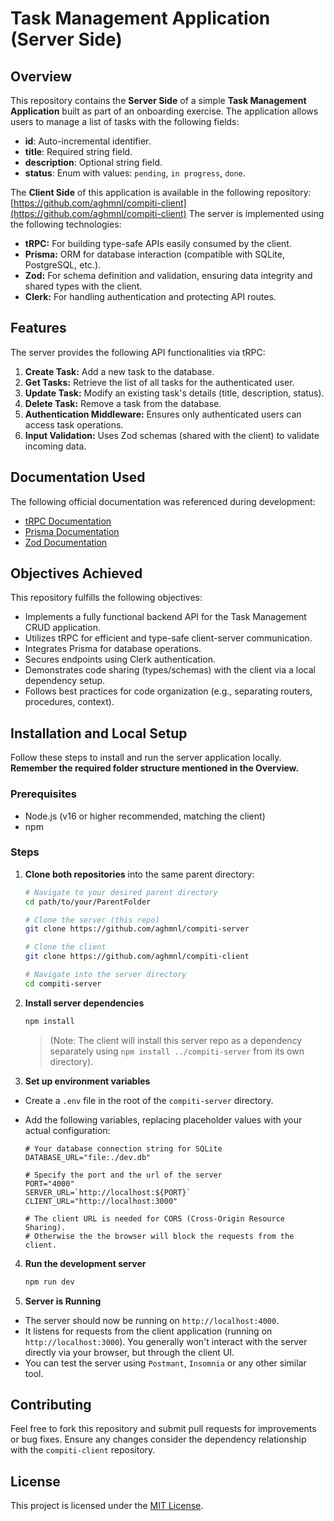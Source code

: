 # Task Management Application (Server Side)

## Overview

This repository contains the **Server Side** of a simple **Task Management Application** built as part of an onboarding exercise. The application allows users to manage a list of tasks with the following fields:

- **id**: Auto-incremental identifier.
- **title**: Required string field.
- **description**: Optional string field.
- **status**: Enum with values: `pending`, `in progress`, `done`.

The **Client Side** of this application is available in the following repository:  
[https://github.com/aghmnl/compiti-client](https://github.com/aghmnl/compiti-client)
The server is implemented using the following technologies:

- **tRPC:** For building type-safe APIs easily consumed by the client.
- **Prisma:** ORM for database interaction (compatible with SQLite, PostgreSQL, etc.).
- **Zod:** For schema definition and validation, ensuring data integrity and shared types with the client.
- **Clerk:** For handling authentication and protecting API routes.

## Features

The server provides the following API functionalities via tRPC:

1.  **Create Task:** Add a new task to the database.
2.  **Get Tasks:** Retrieve the list of all tasks for the authenticated user.
3.  **Update Task:** Modify an existing task's details (title, description, status).
4.  **Delete Task:** Remove a task from the database.
5.  **Authentication Middleware:** Ensures only authenticated users can access task operations.
6.  **Input Validation:** Uses Zod schemas (shared with the client) to validate incoming data.

## Documentation Used

The following official documentation was referenced during development:

- [tRPC Documentation](https://trpc.io/docs)
- [Prisma Documentation](https://www.prisma.io/docs)
- [Zod Documentation](https://zod.dev)

## Objectives Achieved

This repository fulfills the following objectives:

- Implements a fully functional backend API for the Task Management CRUD application.
- Utilizes tRPC for efficient and type-safe client-server communication.
- Integrates Prisma for database operations.
- Secures endpoints using Clerk authentication.
- Demonstrates code sharing (types/schemas) with the client via a local dependency setup.
- Follows best practices for code organization (e.g., separating routers, procedures, context).

## Installation and Local Setup

Follow these steps to install and run the server application locally. **Remember the required folder structure mentioned in the Overview.**

### Prerequisites

- Node.js (v16 or higher recommended, matching the client)
- npm

### Steps

1.  **Clone both repositories** into the same parent directory:

    ```bash
    # Navigate to your desired parent directory
    cd path/to/your/ParentFolder

    # Clone the server (this repo)
    git clone https://github.com/aghmnl/compiti-server

    # Clone the client
    git clone https://github.com/aghmnl/compiti-client

    # Navigate into the server directory
    cd compiti-server
    ```

2.  **Install server dependencies**

    ```bash
    npm install
    ```

    > (Note: The client will install this server repo as a dependency separately using `npm install ../compiti-server` from its own directory).

3.  **Set up environment variables**

- Create a `.env` file in the root of the `compiti-server` directory.
- Add the following variables, replacing placeholder values with your actual configuration:

  ```plaintext
  # Your database connection string for SQLite
  DATABASE_URL="file:./dev.db"

  # Specify the port and the url of the server
  PORT="4000"
  SERVER_URL=`http://localhost:${PORT}`
  CLIENT_URL="http://localhost:3000"

  # The client URL is needed for CORS (Cross-Origin Resource Sharing).
  # Otherwise the the browser will block the requests from the client.
  ```

4.  **Run the development server**

    ```bash
    npm run dev
    ```

5.  **Server is Running**

- The server should now be running on `http://localhost:4000`.
- It listens for requests from the client application (running on `http://localhost:3000`). You generally won't interact with the server directly via your browser, but through the client UI.
- You can test the server using `Postmant`, `Insomnia` or any other similar tool.

## Contributing

Feel free to fork this repository and submit pull requests for improvements or bug fixes. Ensure any changes consider the dependency relationship with the `compiti-client` repository.

## License

This project is licensed under the [MIT License](https://opensource.org/license/mit).
